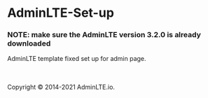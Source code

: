 # AdminLTE-Set-up
### NOTE: make sure the AdminLTE version 3.2.0 is already downloaded


AdminLTE template fixed set up for admin page.

<br><br>
Copyright © 2014-2021 AdminLTE.io.
